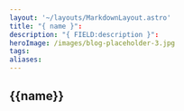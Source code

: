 ```yaml
---
layout: '~/layouts/MarkdownLayout.astro'
title: "{ name }": 
description: "{ FIELD:description }": 
heroImage: /images/blog-placeholder-3.jpg
tags: 
aliases:
---
```


## {{name}}
